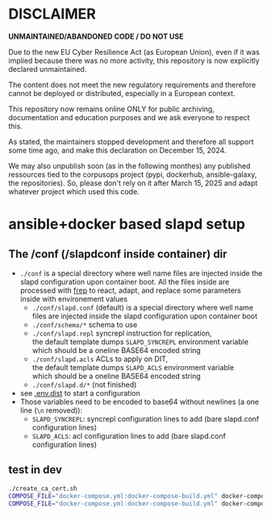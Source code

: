 DISCLAIMER
============

**UNMAINTAINED/ABANDONED CODE / DO NOT USE**

Due to the new EU Cyber Resilience Act (as European Union), even if it was implied because there was no more activity, this repository is now explicitly declared unmaintained.

The content does not meet the new regulatory requirements and therefore cannot be deployed or distributed, especially in a European context.

This repository now remains online ONLY for public archiving, documentation and education purposes and we ask everyone to respect this.

As stated, the maintainers stopped development and therefore all support some time ago, and make this declaration on December 15, 2024.

We may also unpublish soon (as in the following monthes) any published ressources tied to the corpusops project (pypi, dockerhub, ansible-galaxy, the repositories).
So, please don't rely on it after March 15, 2025 and adapt whatever project which used this code.




# ansible+docker based slapd setup

## The /conf (/slapdconf inside container) dir
- `./conf` is a special directory where well name files are injected inside the slapd configuration upon container boot. All the files inside are processed with [frep](https://github.com/subchen/frep) to react, adapt, and replace some parameters inside with environement values
    - `./conf/slapd.conf` (default) is a special directory where well name files are injected inside the slapd configuration upon container boot
    - `./conf/schema/*` schema to use
    - `./conf/slapd.repl` syncrepl instruction for replication,<br/>
       the default template dumps `SLAPD_SYNCREPL` environment variable <br/>
       which should be a oneline BASE64 encoded string
    - `./conf/slapd.acls` ACLs to apply on DIT,<br/>
      the default template dumps `SLAPD_ACLS` environment variable<br/>
      which should be a oneline BASE64 encoded string
    - `./conf/slapd.d/*` (not finished)
- see [.env.dist](.env.dist) to start a configuration
- Those variables need to be encoded to base64 without newlines (a one line (`\n` removed)):
  - `SLAPD_SYNCREPL`: syncrepl configuration lines to add (bare slapd.conf configuration lines)
  - `SLAPD_ACLS`: acl configuration lines to add (bare slapd.conf configuration lines)

## test in dev
```bash
./create_ca_cert.sh
COMPOSE_FILE="docker-compose.yml:docker-compose-build.yml" docker-compose build
COMPOSE_FILE="docker-compose.yml:docker-compose-build.yml" docker-compose up
```

